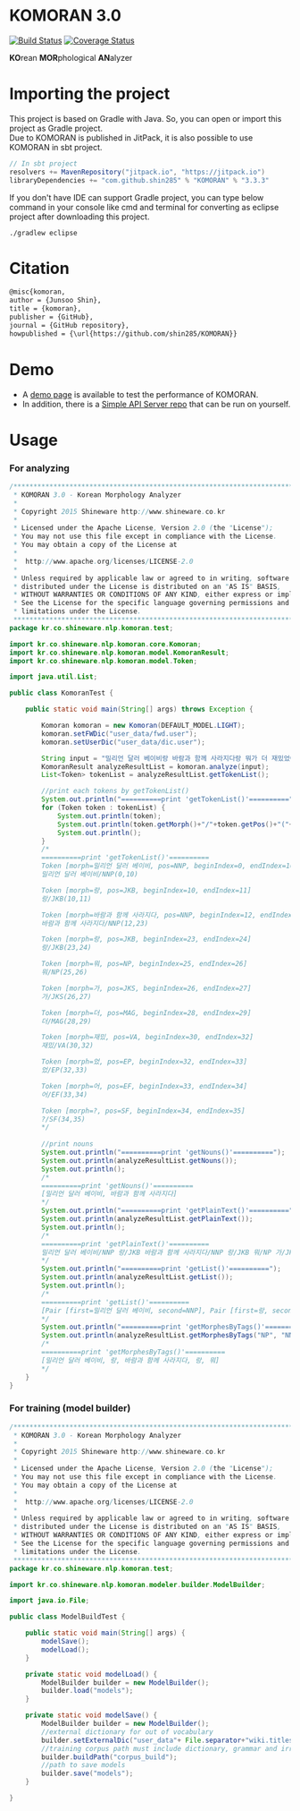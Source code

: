 
# KOMORAN 3.0
[![Build Status](https://travis-ci.org/shin285/KOMORAN.svg?branch=master)](https://travis-ci.org/shin285/KOMORAN)
[![Coverage Status](https://coveralls.io/repos/github/shin285/KOMORAN/badge.svg?branch=master)](https://coveralls.io/github/shin285/KOMORAN?branch=master)

**KO**rean **MOR**phological **AN**alyzer

# Importing the project
This project is based on Gradle with Java.
So, you can open or import this project as Gradle project.  
Due to KOMORAN is published in JitPack, it is also possible to use KOMORAN in sbt project.  

```scala
// In sbt project
resolvers += MavenRepository("jitpack.io", "https://jitpack.io")
libraryDependencies += "com.github.shin285" % "KOMORAN" % "3.3.3"
```

If you don't have IDE can support Gradle project, you can type below command in your console like cmd and terminal for converting as eclipse project after downloading this project.
```shell
./gradlew eclipse
```

# Citation
```markdown
@misc{komoran,
author = {Junsoo Shin},
title = {komoran},
publisher = {GitHub},
journal = {GitHub repository},
howpublished = {\url{https://github.com/shin285/KOMORAN}}
```

# Demo
* A [demo page](http://www.shineware.co.kr/products/komoran/#demo?utm_source=komoran-kr&utm_medium=Referral&utm_campaign=github-demo) is available to test the performance of KOMORAN.
* In addition, there is a [Simple API Server repo](https://github.com/9bow/KOMORANRestAPIServer) that can be run on yourself.


# Usage

### For analyzing

```java
/*******************************************************************************
 * KOMORAN 3.0 - Korean Morphology Analyzer
 *
 * Copyright 2015 Shineware http://www.shineware.co.kr
 *
 * Licensed under the Apache License, Version 2.0 (the "License");
 * You may not use this file except in compliance with the License.
 * You may obtain a copy of the License at
 *  
 * 	http://www.apache.org/licenses/LICENSE-2.0
 * 	
 * Unless required by applicable law or agreed to in writing, software
 * distributed under the License is distributed on an "AS IS" BASIS,
 * WITHOUT WARRANTIES OR CONDITIONS OF ANY KIND, either express or implied.
 * See the License for the specific language governing permissions and
 * limitations under the License.
 *******************************************************************************/
package kr.co.shineware.nlp.komoran.test;

import kr.co.shineware.nlp.komoran.core.Komoran;
import kr.co.shineware.nlp.komoran.model.KomoranResult;
import kr.co.shineware.nlp.komoran.model.Token;

import java.util.List;

public class KomoranTest {

	public static void main(String[] args) throws Exception {

		Komoran komoran = new Komoran(DEFAULT_MODEL.LIGHT);
		komoran.setFWDic("user_data/fwd.user");
		komoran.setUserDic("user_data/dic.user");

		String input = "밀리언 달러 베이비랑 바람과 함께 사라지다랑 뭐가 더 재밌었어?";
		KomoranResult analyzeResultList = komoran.analyze(input);
		List<Token> tokenList = analyzeResultList.getTokenList();

		//print each tokens by getTokenList()
		System.out.println("==========print 'getTokenList()'==========");
		for (Token token : tokenList) {
			System.out.println(token);
			System.out.println(token.getMorph()+"/"+token.getPos()+"("+token.getBeginIndex()+","+token.getEndIndex()+")");
			System.out.println();
		}
		/*
		==========print 'getTokenList()'==========
		Token [morph=밀리언 달러 베이비, pos=NNP, beginIndex=0, endIndex=10]
		밀리언 달러 베이비/NNP(0,10)

		Token [morph=랑, pos=JKB, beginIndex=10, endIndex=11]
		랑/JKB(10,11)

		Token [morph=바람과 함께 사라지다, pos=NNP, beginIndex=12, endIndex=23]
		바람과 함께 사라지다/NNP(12,23)

		Token [morph=랑, pos=JKB, beginIndex=23, endIndex=24]
		랑/JKB(23,24)

		Token [morph=뭐, pos=NP, beginIndex=25, endIndex=26]
		뭐/NP(25,26)

		Token [morph=가, pos=JKS, beginIndex=26, endIndex=27]
		가/JKS(26,27)

		Token [morph=더, pos=MAG, beginIndex=28, endIndex=29]
		더/MAG(28,29)

		Token [morph=재밌, pos=VA, beginIndex=30, endIndex=32]
		재밌/VA(30,32)

		Token [morph=었, pos=EP, beginIndex=32, endIndex=33]
		었/EP(32,33)

		Token [morph=어, pos=EF, beginIndex=33, endIndex=34]
		어/EF(33,34)

		Token [morph=?, pos=SF, beginIndex=34, endIndex=35]
		?/SF(34,35)
		*/
		
		//print nouns
		System.out.println("==========print 'getNouns()'==========");
		System.out.println(analyzeResultList.getNouns());
		System.out.println();
		/*
		==========print 'getNouns()'==========
		[밀리언 달러 베이비, 바람과 함께 사라지다]
		*/
		System.out.println("==========print 'getPlainText()'==========");
		System.out.println(analyzeResultList.getPlainText());
		System.out.println();
		/*
		==========print 'getPlainText()'==========
		밀리언 달러 베이비/NNP 랑/JKB 바람과 함께 사라지다/NNP 랑/JKB 뭐/NP 가/JKS 더/MAG 재밌/VA 었/EP 어/EF ?/SF
		*/
		System.out.println("==========print 'getList()'==========");
		System.out.println(analyzeResultList.getList());
		System.out.println();
		/*
		==========print 'getList()'==========
		[Pair [first=밀리언 달러 베이비, second=NNP], Pair [first=랑, second=JKB], Pair [first=바람과 함께 사라지다, second=NNP], Pair [first=랑, second=JKB], Pair [first=뭐, second=NP], Pair [first=가, second=JKS], Pair [first=더, second=MAG], Pair [first=재밌, second=VA], Pair [first=었, second=EP], Pair [first=어, second=EF], Pair [first=?, second=SF]]
		*/
		System.out.println("==========print 'getMorphesByTags()'==========");
		System.out.println(analyzeResultList.getMorphesByTags("NP", "NNP", "JKB"));
		/*
		==========print 'getMorphesByTags()'==========
		[밀리언 달러 베이비, 랑, 바람과 함께 사라지다, 랑, 뭐]
		*/
	}
}

```


### For training (model builder)
```java
/*******************************************************************************
 * KOMORAN 3.0 - Korean Morphology Analyzer
 *
 * Copyright 2015 Shineware http://www.shineware.co.kr
 *
 * Licensed under the Apache License, Version 2.0 (the "License");
 * You may not use this file except in compliance with the License.
 * You may obtain a copy of the License at
 *  
 * 	http://www.apache.org/licenses/LICENSE-2.0
 * 	
 * Unless required by applicable law or agreed to in writing, software
 * distributed under the License is distributed on an "AS IS" BASIS,
 * WITHOUT WARRANTIES OR CONDITIONS OF ANY KIND, either express or implied.
 * See the License for the specific language governing permissions and
 * limitations under the License.
 *******************************************************************************/
package kr.co.shineware.nlp.komoran.test;

import kr.co.shineware.nlp.komoran.modeler.builder.ModelBuilder;

import java.io.File;

public class ModelBuildTest {

	public static void main(String[] args) {
		modelSave();
		modelLoad();
	}

	private static void modelLoad() {
		ModelBuilder builder = new ModelBuilder();
		builder.load("models");
	}

	private static void modelSave() {
		ModelBuilder builder = new ModelBuilder();
		//external dictionary for out of vocabulary
		builder.setExternalDic("user_data"+ File.separator+"wiki.titles");
		//training corpus path must include dictionary, grammar and irregular dictionary
		builder.buildPath("corpus_build");
		//path to save models
		builder.save("models");
	}

}

```

